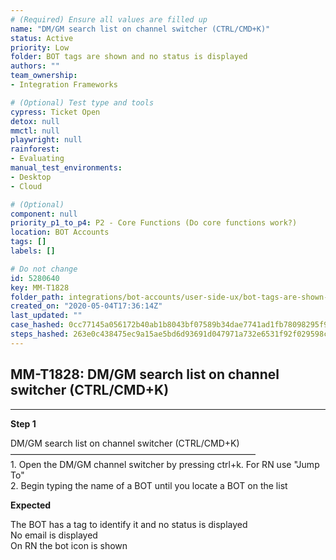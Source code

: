 ```yaml
---
# (Required) Ensure all values are filled up
name: "DM/GM search list on channel switcher (CTRL/CMD+K)"
status: Active
priority: Low
folder: BOT tags are shown and no status is displayed
authors: ""
team_ownership: 
- Integration Frameworks

# (Optional) Test type and tools
cypress: Ticket Open
detox: null
mmctl: null
playwright: null
rainforest: 
- Evaluating
manual_test_environments: 
- Desktop
- Cloud

# (Optional)
component: null
priority_p1_to_p4: P2 - Core Functions (Do core functions work?)
location: BOT Accounts
tags: []
labels: []

# Do not change
id: 5280640
key: MM-T1828
folder_path: integrations/bot-accounts/user-side-ux/bot-tags-are-shown-and-no-status-is-displayed
created_on: "2020-05-04T17:36:14Z"
last_updated: ""
case_hashed: 0cc77145a056172b40ab1b8043bf07589b34dae7741ad1fb78098295f90822889ff48a8b9406113e3aa770297f3e2cc0
steps_hashed: 263e0c438475ec9a15ae5bd6d93691d047971a732e6531f92f029598cfc951d51e986c1668a4961857297c5ed9ed1f96
---
```


## MM-T1828: DM/GM search list on channel switcher (CTRL/CMD+K)

---

**Step 1**

DM/GM search list on channel switcher (CTRL/CMD+K)\
————————————————————————————\
1\. Open the DM/GM channel switcher by pressing ctrl+k. For RN use "Jump To"\
2\. Begin typing the name of a BOT until you locate a BOT on the list

**Expected**

The BOT has a tag to identify it and no status is displayed\
No email is displayed\
On RN the bot icon is shown
